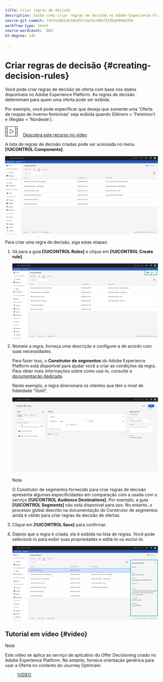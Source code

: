```yaml
---
title: Criar regras de decisão
description: Saiba como criar regras de decisão no Adobe Experience Platform.
source-git-commit: 741fe2b614e3ded57c4a7ecd9b7333bdd99ab359
workflow-type: tm+mt
source-wordcount: '263'
ht-degree: 14%

---
```


# Criar regras de decisão {#creating-decision-rules}

Você pode criar regras de decisão de oferta com base nos dados disponíveis no Adobe Experience Platform. As regras de decisão determinam para quem uma oferta pode ser exibida.

Por exemplo, você pode especificar que deseja que somente uma &#39;Oferta de roupas de inverno femininas&#39; seja exibida quando (Gênero = &#39;Feminino&#39;) e (Região = &#39;Nordeste&#39;).

![](../../assets/do-not-localize/how-to-video.png) [Descubra este recurso no vídeo](#video)

A lista de regras de decisão criadas pode ser acessada no menu **[!UICONTROL Components]**.

![](../../assets/decision_rules_list.png)

Para criar uma regra de decisão, siga estas etapas:

1. Vá para a guia **[!UICONTROL Rules]** e clique em **[!UICONTROL Create rule]**.

   ![](../../assets/offers_decision_rule_creation.png)

1. Nomeie a regra, forneça uma descrição e configure-a de acordo com suas necessidades.

   Para fazer isso, o **Construtor de segmentos** do Adobe Experience Platform está disponível para ajudar você a criar as condições da regra. Para obter mais informações sobre como usá-lo, consulte a [documentação dedicada](https://experienceleague.adobe.com/docs/experience-platform/segmentation/ui/segment-builder.html).

   Neste exemplo, a regra direcionará os clientes que têm o nível de fidelidade &quot;Gold&quot;.

   ![](../../assets/offers_decision_rule_creation_segment.png)

   >[!NOTE]
   >
   >O Construtor de segmentos fornecido para criar regras de decisão apresenta algumas especificidades em comparação com a usada com o serviço **[!UICONTROL Audience Destinations]**. Por exemplo, a guia **[!UICONTROL Segments]** não está disponível para uso. No entanto, o processo global descrito na documentação do Construtor de segmentos ainda é válido para criar regras de decisão de ofertas.

1. Clique em **[!UICONTROL Save]** para confirmar.

1. Depois que a regra é criada, ela é exibida na lista de regras. Você pode selecioná-lo para exibir suas propriedades e editá-lo ou excluí-lo.

   ![](../../assets/rule_created.png)

## Tutorial em vídeo {#video}

>[!NOTE]
>
>Este vídeo se aplica ao serviço de aplicativo do Offer Decisioning criado no Adobe Experience Platform. No entanto, fornece orientação genérica para usar a Oferta no contexto do Journey Optimizer.

>[!VIDEO](https://video.tv.adobe.com/v/329373?quality=12)
